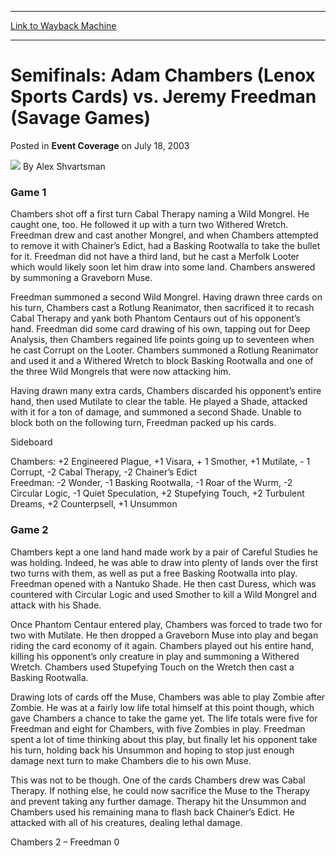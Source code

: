 
---
[Link to Wayback Machine](https://web.archive.org/web/20211027014737/https://magic.wizards.com/en/articles/archive/event-coverage/semifinals-adam-chambers-lenox-sports-cards-vs-jeremy-freedman)

[_metadata_:author]:- "Alex Shvartsman"
[_metadata_:description]:- "Game 1Chambers shot off a first turn Cabal Therapy naming a Wild Mongrel. He caught one, too. He followed it up with a turn two Withered Wretch. Freedman drew and cast another Mongrel, and when Chambers attempted to remove it with Chainer’s Edict, had a Basking Rootwalla to take the bullet for it. Freedman did not have a third land, but he cast a Merfolk Looter which would"
[_metadata_:generator]:- "Drupal 7 (http://drupal.org)"
[_metadata_:node]:- "795396"
[_metadata_:publish_date]:- "2003-07-18"
[_metadata_:source]:- "div-main-content"
[_metadata_:title]:- "Semifinals: Adam Chambers (Lenox Sports Cards) vs. Jeremy Freedman (Savage Games)"
[_metadata_:wayback_capture_timestamp]:- "2021-10-27 01:47:37"
[_metadata_:wayback_raw_url]:- "https://web.archive.org/web/20211027014737id_/https://magic.wizards.com/en/articles/archive/event-coverage/semifinals-adam-chambers-lenox-sports-cards-vs-jeremy-freedman"
[_metadata_:wayback_url]:- "https://magic.wizards.com/en/articles/archive/event-coverage/semifinals-adam-chambers-lenox-sports-cards-vs-jeremy-freedman"
---


Semifinals: Adam Chambers (Lenox Sports Cards) vs. Jeremy Freedman (Savage Games)
=================================================================================



 Posted in **Event Coverage**
 on July 18, 2003 






![](https://media.magic.wizards.com/styles/auth_small/public/images/person/authorpic_alexshvartsman.jpg)
By Alex Shvartsman











### Game 1

Chambers shot off a first turn Cabal Therapy naming a Wild Mongrel. He caught one, too. He followed it up with a turn two Withered Wretch. Freedman drew and cast another Mongrel, and when Chambers attempted to remove it with Chainer’s Edict, had a Basking Rootwalla to take the bullet for it. Freedman did not have a third land, but he cast a Merfolk Looter which would likely soon let him draw into some land. Chambers answered by summoning a Graveborn Muse. 

Freedman summoned a second Wild Mongrel. Having drawn three cards on his turn, Chambers cast a Rotlung Reanimator, then sacrificed it to recash Cabal Therapy and yank both Phantom Centaurs out of his opponent’s hand. Freedman did some card drawing of his own, tapping out for Deep Analysis, then Chambers regained life points going up to seventeen when he cast Corrupt on the Looter. Chambers summoned a Rotlung Reanimator and used it and a Withered Wretch to block Basking Rootwalla and one of the three Wild Mongrels that were now attacking him. 

Having drawn many extra cards, Chambers discarded his opponent’s entire hand, then used Mutilate to clear the table. He played a Shade, attacked with it for a ton of damage, and summoned a second Shade. Unable to block both on the following turn, Freedman packed up his cards.

Sideboard

Chambers: +2 Engineered Plague, +1 Visara, + 1 Smother, +1 Mutilate, - 1 Corrupt, -2 Cabal Therapy, -2 Chainer’s Edict  
 Freedman: -2 Wonder, -1 Basking Rootwalla, -1 Roar of the Wurm, -2 Circular Logic, -1 Quiet Speculation, +2 Stupefying Touch, +2 Turbulent Dreams, +2 Counterpsell, +1 Unsummon

### Game 2

Chambers kept a one land hand made work by a pair of Careful Studies he was holding. Indeed, he was able to draw into plenty of lands over the first two turns with them, as well as put a free Basking Rootwalla into play. Freedman opened with a Nantuko Shade. He then cast Duress, which was countered with Circular Logic and used Smother to kill a Wild Mongrel and attack with his Shade. 

Once Phantom Centaur entered play, Chambers was forced to trade two for two with Mutilate. He then dropped a Graveborn Muse into play and began riding the card economy of it again. Chambers played out his entire hand, killing his opponent’s only creature in play and summoning a Withered Wretch. Chambers used Stupefying Touch on the Wretch then cast a Basking Rootwalla. 

Drawing lots of cards off the Muse, Chambers was able to play Zombie after Zombie. He was at a fairly low life total himself at this point though, which gave Chambers a chance to take the game yet. The life totals were five for Freedman and eight for Chambers, with five Zombies in play. Freedman spent a lot of time thinking about this play, but finally let his opponent take his turn, holding back his Unsummon and hoping to stop just enough damage next turn to make Chambers die to his own Muse.

This was not to be though. One of the cards Chambers drew was Cabal Therapy. If nothing else, he could now sacrifice the Muse to the Therapy and prevent taking any further damage. Therapy hit the Unsummon and Chambers used his remaining mana to flash back Chainer’s Edict. He attacked with all of his creatures, dealing lethal damage.

Chambers 2 – Freedman 0







